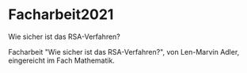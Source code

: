 # Facharbeit2021
Wie sicher ist das RSA-Verfahren?

Facharbeit "Wie sicher ist das RSA-Verfahren?", von Len-Marvin Adler,
eingereicht im Fach Mathematik.

